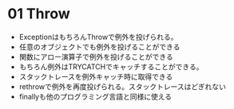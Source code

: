 # 01 Throw

* ExceptionはもちろんThrowで例外を投げられる。
* 任意のオブジェクトでも例外を投げることができる
* 関数にアロー演算子で例外を投げることができる
* もちろん例外はTRYCATCHでキャッチすることができる。
* スタックトレースを例外キャッチ時に取得できる
* rethrowで例外を再度投げられる。スタックトレースはどぎれない
* finallyも他のプログラミング言語と同様に使える

